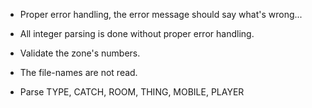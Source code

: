 * Proper error handling, the error message should say what's wrong...
* All integer parsing is done without proper error handling.
* Validate the zone's numbers.
* The file-names are not read.

* Parse TYPE, CATCH, ROOM, THING, MOBILE, PLAYER
